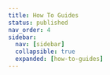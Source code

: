 ```yaml
---
title: How To Guides
status: published
nav_order: 4
sidebar:
  nav: [sidebar]
  collapsible: true
  expanded: [how-to-guides]
---
```

